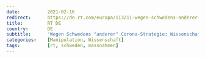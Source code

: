 ```yaml
---
date:          2021-02-16
redirect:      https://de.rt.com/europa/113211-wegen-schwedens-anderer-corona-strategie/
title:         RT DE
country:       DE
subtitle:      'Wegen Schwedens "anderer" Corona-Strategie: Wissenschaftler sollen Öffentlichkeit manipuliert haben'
categories:    [Manipulation, Wissenschaft]
tags:          [rt, schweden, massnahmen]
---
```

